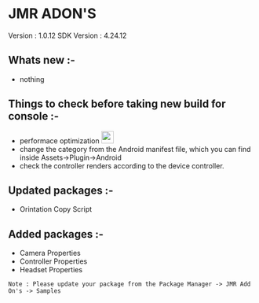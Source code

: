 # JMR ADON'S

Version : 1.0.12
SDK Version : 4.24.12

## Whats new :-
* nothing

## Things to check before taking new build for console :-
* performace optimization [<img src="https://cdn-icons-png.flaticon.com/512/939/939354.png" width="25"/>](https://docs.tesseract.in/develop/upgrade-guide/performance-optimization)
* change the category from the Android manifest file, which you can find inside Assets->Plugin->Android
* check the controller renders according to the device controller.

## Updated packages :-
* Orintation Copy Script

## Added packages :-
* Camera Properties
* Controller Properties
* Headset Properties

```
Note : Please update your package from the Package Manager -> JMR Add On's -> Samples
```

